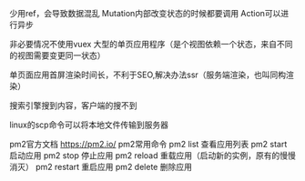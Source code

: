 少用ref，会导致数据混乱
Mutation内部改变状态的时候都要调用
Action可以进行异步

非必要情况不使用vuex
大型的单页应用程序（是个视图依赖一个状态，来自不同的视图需要变更同一状态）

单页面应用首屏渲染时间长，不利于SEO,解决办法ssr（服务端渲染，也叫同构渲染）

搜索引擎搜到内容，客户端的搜不到

linux的scp命令可以将本地文件传输到服务器

pm2官方文档 https://pm2.io/
pm2常用命令
pm2 list  查看应用列表
pm2 start 启动应用
pm2 stop 停止应用
pm2 reload 重载应用（启动新的实例，原有的慢慢消灭）
pm2 restart 重启应用
pm2 delete 删除应用 